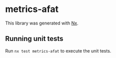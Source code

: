 # metrics-afat

This library was generated with [Nx](https://nx.dev).

## Running unit tests

Run `nx test metrics-afat` to execute the unit tests.

